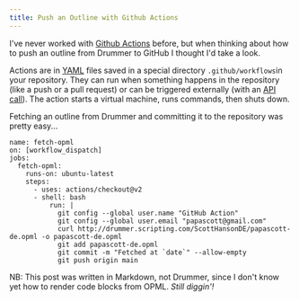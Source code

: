 ```yaml
---
title: Push an Outline with Github Actions
---
```


I've never worked with <a href="https://github.com/features/actions">Github Actions</a> before, but when thinking about how to push an outline from Drummer to GitHub I thought I'd take a look.

Actions are in <a href="https://yaml.org/">YAML</a> files saved in a special directory `.github/workflows`in your repository. They can run when something happens in the repository (like a push or a pull request) or can be triggered externally (with an <a href="https://docs.github.com/en/rest/reference/actions#create-a-workflow-dispatch-event">API call</a>). The action starts a virtual machine, runs commands, then shuts down.

Fetching an outline from Drummer and committing it to the repository was pretty easy...

```
name: fetch-opml
on: [workflow_dispatch]
jobs:
  fetch-opml:
    runs-on: ubuntu-latest
    steps:
      - uses: actions/checkout@v2
      - shell: bash
          run: |
            git config --global user.name "GitHub Action"
            git config --global user.email "papascott@gmail.com"
            curl http://drummer.scripting.com/ScottHansonDE/papascott-de.opml -o papascott-de.opml
            git add papascott-de.opml
            git commit -m "Fetched at `date`" --allow-empty
            git push origin main
```

NB: This post was written in Markdown, not Drummer, since I don't know yet how to render code blocks from OPML. _Still diggin'!_
